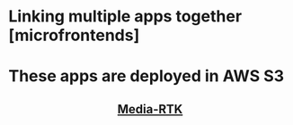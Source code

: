 # Linking multiple apps together [microfrontends]
# These apps are deployed in AWS S3

</div>
<h2 align="center"><a href="https://dvd0ajtoyezei.cloudfront.net/">Media-RTK</a></h2>
</div>